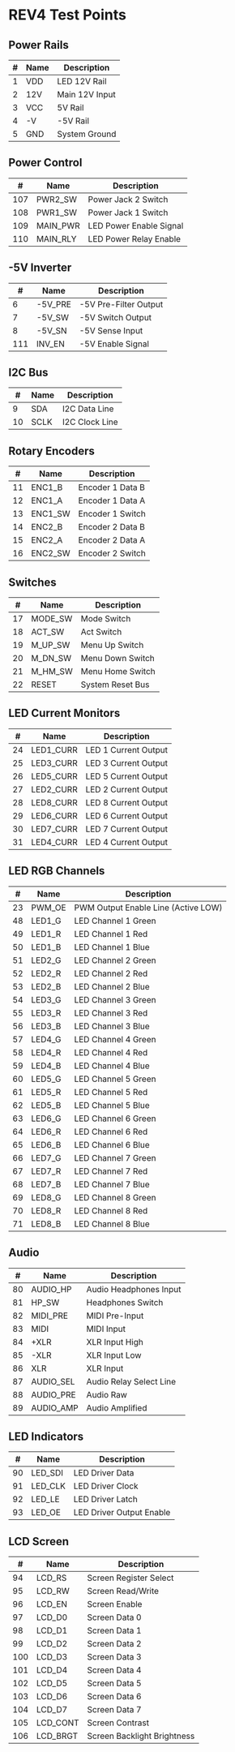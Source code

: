 # REV4 Test Points

## Power Rails
|# | Name | Description |
|---|---|---|
| 1 | VDD | LED 12V Rail |
| 2 | 12V | Main 12V Input |
| 3 | VCC | 5V Rail |
| 4 | -V | -5V Rail |
| 5 | GND | System Ground |

## Power Control
|# | Name | Description |
|---|---|---|
| 107 | PWR2_SW | Power Jack 2 Switch |
| 108 | PWR1_SW | Power Jack 1 Switch |
| 109 | MAIN_PWR | LED Power Enable Signal |
| 110 | MAIN_RLY | LED Power Relay Enable |

## -5V Inverter
|# | Name | Description |
|---|---|---|
| 6 | -5V_PRE | -5V Pre-Filter Output |
| 7 | -5V_SW | -5V Switch Output |
| 8 | -5V_SN | -5V Sense Input |
| 111 | INV_EN | -5V Enable Signal |

## I2C Bus
|# | Name | Description |
|---|---|---|
| 9 | SDA | I2C Data Line |
| 10 | SCLK | I2C Clock Line |

## Rotary Encoders
|# | Name | Description |
|---|---|---|
| 11 | ENC1_B | Encoder 1 Data B |
| 12 | ENC1_A | Encoder 1 Data A |
| 13 | ENC1_SW | Encoder 1 Switch |
| 14 | ENC2_B | Encoder 2 Data B |
| 15 | ENC2_A | Encoder 2 Data A |
| 16 | ENC2_SW | Encoder 2 Switch |

## Switches
|# | Name | Description |
|---|---|---|
| 17 | MODE_SW | Mode Switch |
| 18 | ACT_SW | Act Switch |
| 19 | M_UP_SW | Menu Up Switch |
| 20 | M_DN_SW | Menu Down Switch |
| 21 | M_HM_SW | Menu Home Switch |
| 22 | RESET | System Reset Bus |

## LED Current Monitors
|# | Name | Description |
|---|---|---|
| 24 | LED1_CURR | LED 1 Current Output |
| 25 | LED3_CURR | LED 3 Current Output |
| 26 | LED5_CURR | LED 5 Current Output |
| 27 | LED2_CURR | LED 2 Current Output |
| 28 | LED8_CURR | LED 8 Current Output |
| 29 | LED6_CURR | LED 6 Current Output |
| 30 | LED7_CURR | LED 7 Current Output |
| 31 | LED4_CURR | LED 4 Current Output |

## LED RGB Channels
|# | Name | Description |
|---|---|---|
| 23 | PWM_OE | PWM Output Enable Line (Active LOW) |
| 48 | LED1_G | LED Channel 1 Green |
| 49 | LED1_R | LED Channel 1 Red |
| 50 | LED1_B | LED Channel 1 Blue |
| 51 | LED2_G | LED Channel 2 Green |
| 52 | LED2_R | LED Channel 2 Red |
| 53 | LED2_B | LED Channel 2 Blue |
| 54 | LED3_G | LED Channel 3 Green |
| 55 | LED3_R | LED Channel 3 Red |
| 56 | LED3_B | LED Channel 3 Blue |
| 57 | LED4_G | LED Channel 4 Green |
| 58 | LED4_R | LED Channel 4 Red |
| 59 | LED4_B | LED Channel 4 Blue |
| 60 | LED5_G | LED Channel 5 Green |
| 61 | LED5_R | LED Channel 5 Red |
| 62 | LED5_B | LED Channel 5 Blue |
| 63 | LED6_G | LED Channel 6 Green |
| 64 | LED6_R | LED Channel 6 Red |
| 65 | LED6_B | LED Channel 6 Blue |
| 66 | LED7_G | LED Channel 7 Green |
| 67 | LED7_R | LED Channel 7 Red |
| 68 | LED7_B | LED Channel 7 Blue |
| 69 | LED8_G | LED Channel 8 Green |
| 70 | LED8_R | LED Channel 8 Red |
| 71 | LED8_B | LED Channel 8 Blue |

## Audio
|# | Name | Description |
|---|---|---|
| 80 | AUDIO_HP | Audio Headphones Input |
| 81 | HP_SW | Headphones Switch |
| 82 | MIDI_PRE | MIDI Pre-Input |
| 83 | MIDI | MIDI Input |
| 84 | +XLR | XLR Input High |
| 85 | -XLR | XLR Input Low |
| 86 | XLR | XLR Input |
| 87 | AUDIO_SEL | Audio Relay Select Line |
| 88 | AUDIO_PRE | Audio Raw |
| 89 | AUDIO_AMP | Audio Amplified |

## LED Indicators
|# | Name | Description |
|---|---|---|
| 90 | LED_SDI | LED Driver Data |
| 91 | LED_CLK | LED Driver Clock |
| 92 | LED_LE | LED Driver Latch |
| 93 | LED_OE | LED Driver Output Enable |

## LCD Screen
|# | Name | Description |
|---|---|---|
| 94 | LCD_RS | Screen Register Select |
| 95 | LCD_RW | Screen Read/Write |
| 96 | LCD_EN | Screen Enable |
| 97 | LCD_D0 | Screen Data 0 |
| 98 | LCD_D1 | Screen Data 1 |
| 99 | LCD_D2 | Screen Data 2 |
| 100 | LCD_D3 | Screen Data 3 |
| 101 | LCD_D4 | Screen Data 4 |
| 102 | LCD_D5 | Screen Data 5 |
| 103 | LCD_D6 | Screen Data 6 |
| 104 | LCD_D7 | Screen Data 7 |
| 105 | LCD_CONT | Screen Contrast |
| 106 | LCD_BRGT | Screen Backlight Brightness |